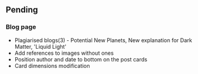 ## Pending

### Blog page

- Plagiarised blogs(3) - Potential New Planets, New explanation for Dark Matter, 'Liquid Light'
- Add references to images without ones
- Position author and date to bottom on the post cards
- Card dimensions modification
